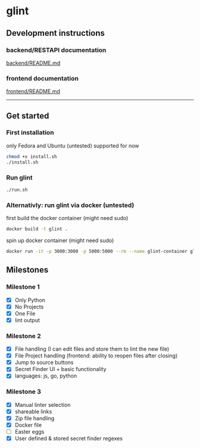 # glint

## Development instructions
### backend/RESTAPI documentation

[backend/README.md](backend/README.md)

### frontend documentation

[frontend/README.md](frontend/README.md)

---

## Get started

### First installation
only Fedora and Ubuntu (untested) supported for now

```bash
chmod +x install.sh
./install.sh
```

### Run glint

```bash
./run.sh
```
### Alternativly: run glint via docker (untested)
first build the docker container (might need sudo)
```bash
docker build -t glint .
```

spin up docker container (might need sudo)
```bash
docker run -it -p 3000:3000 -p 5000:5000 --rm --name glint-container glint
```

## Milestones

### Milestone 1

- [x] Only Python
- [x] No Projects
- [x] One File
- [x] lint output

### Milestone 2

- [x] File handling (I can edit files and store them to lint the new file)
- [x] File Project handling (frontend: ability to reopen files after closing)
- [x] Jump to source buttons
- [x] Secret Finder UI + basic functionality
- [x] languages: js, go, python

### Milestone 3

- [x] Manual linter selection
- [x] shareable links
- [x] Zip file handling
- [x] Docker file
- [ ] Easter eggs
- [x] User defined & stored secret finder regexes
